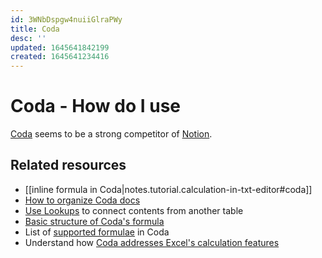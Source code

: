 ```yaml
---
id: 3WNbDspgw4nuiiGlraPWy
title: Coda
desc: ''
updated: 1645641842199
created: 1645641234416
---
```

# Coda - How do I use

[Coda](https://coda.io/welcome) seems to be a strong competitor of [Notion](https://www.notion.so/).

## Related resources
- [[inline formula in Coda|notes.tutorial.calculation-in-txt-editor#coda]]
- [How to organize Coda docs](https://help.coda.io/en/articles/1723887-schema-design-principles)
- [Use Lookups](https://help.coda.io/en/articles/1385997-using-lookups) to connect contents from another table
- [Basic structure of Coda's formula](https://help.coda.io/en/articles/2695142-the-basics-of-coda-formulas)
- List of [supported formulae](https://coda.io/formulas) in Coda
- Understand how [Coda addresses Excel's calculation features](https://help.coda.io/en/articles/1836609-table-calculator-sums-averages-and-more)
